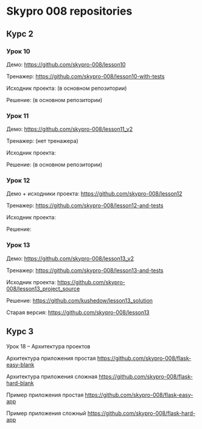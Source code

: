 # Skypro 008 repositories


## Курс 2

### Урок 10

Демо: https://github.com/skypro-008/lesson10

Тренажер: https://github.com/skypro-008/lesson10-with-tests

Исходник проекта: (в основном репозитории)

Решение: (в основном репозитории)

### Урок 11

Демо: https://github.com/skypro-008/lesson11_v2

Тренажер: (нет тренажера) 

Исходник проекта:

Решение: (в основном репозитории)

### Урок 12

Демо + исходники проекта: https://github.com/skypro-008/lesson12

Тренажер: https://github.com/skypro-008/lesson12-and-tests

Исходник проекта:

Решение:

### Урок 13

Демо: https://github.com/skypro-008/lesson13_v2

Тренажер: https://github.com/skypro-008/lesson13-and-tests

Исходник проекта: https://github.com/skypro-008/lesson13_project_source

Решение: https://github.com/kushedow/lesson13_solution

Старая версия: https://github.com/skypro-008/lesson13


## Курс 3

Урок 18 – Архитектура проектов

Архитектура приложения простая https://github.com/skypro-008/flask-easy-blank

Архитектура приложения сложная https://github.com/skypro-008/flask-hard-blank


Пример приложения простая https://github.com/skypro-008/flask-easy-app

Пример приложения сложный https://github.com/skypro-008/flask-hard-app
